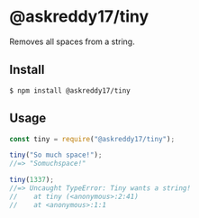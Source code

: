 
# @askreddy17/tiny

Removes all spaces from a string.

## Install

```
$ npm install @askreddy17/tiny
```

## Usage

```js
const tiny = require("@askreddy17/tiny");

tiny("So much space!");
//=> "Somuchspace!"

tiny(1337);
//=> Uncaught TypeError: Tiny wants a string!
//    at tiny (<anonymous>:2:41)
//    at <anonymous>:1:1
```
